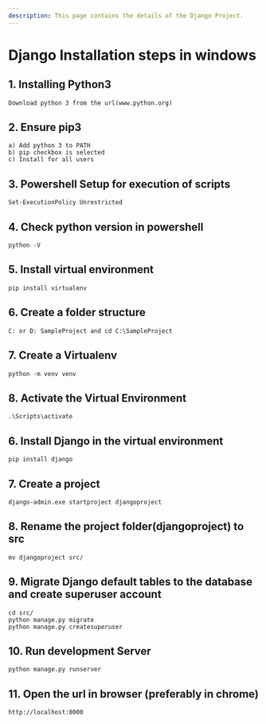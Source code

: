 ```yaml
---
description: This page contains the details of the Django Project.
---
```


# Django Installation steps in windows

## 1. Installing Python3

```text
Download python 3 from the url(www.python.org)
```

## 2. Ensure pip3

```text
a) Add python 3 to PATH
b) pip checkbox is selected
c) Install for all users
```

## 3. Powershell Setup for execution of scripts

```text
Set-ExecutionPolicy Unrestricted
```

## 4. Check python version in powershell

```text
python -V
```

## 5. Install virtual environment

```text
pip install virtualenv
```

## 6. Create a folder structure

```text
C: or D: SampleProject and cd C:\SampleProject
```

## 7. Create a Virtualenv

```text
python -m venv venv
```

## 8. Activate the Virtual Environment

```text
.\Scripts\activate
```

## 6. Install Django in the virtual environment

```text
pip install django
```

## 7. Create a project

```text
django-admin.exe startproject djangoproject
```

## 8. Rename the project folder\(djangoproject\) to src

```text
mv djangoproject src/
```

## 9. Migrate Django default tables to the database and create superuser account

```text
cd src/
python manage.py migrate
python manage.py createsuperuser
```

## 10. Run development Server

```text
python manage.py runserver
```

## 11. Open the url in browser \(preferably in chrome\)

```text
http://localhost:8000
```



